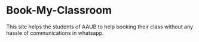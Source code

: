 # Book-My-Classroom
This site helps the students of AAUB to help booking their class without any hassle of communications in whatsapp.
